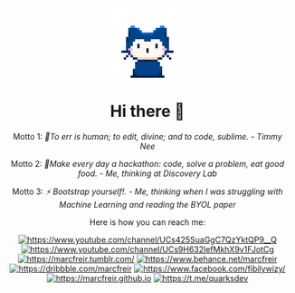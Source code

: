 <div align="center"><img src="https://github.com/marcfreir/marcfreir/blob/master/assets/img/mona-whisper.gif" alt="Hi" />
<h1>Hi there 👋</h1>
<p>Motto 1: <i>👯To err is human; to edit, divine; and to code, sublime. - Timmy Nee</i></p>
<p>Motto 2: <i>🔭Make every day a hackathon: code, solve a problem, eat good food. - Me, thinking at Discovery Lab</i></p>
<p>Motto 3: <i>⚡ Bootstrap yourself!. - Me, thinking when I was struggling with Machine Learning and reading the BYOL paper</i></p>
</div>

<div align="center"><!--<h3>I'm a full-stack developer, and I'm always learning a new thing.</h3>--><p>Here is how you can reach me:</p></div>

<div align="center">
<!--LinkedIn-->
<!--<a href="https://www.linkedin.com/in/marc-freir/"><img src="https://img.shields.io/badge/-marcfreir-blue?style=flat-square&logo=Linkedin&logoColor=white&link=https://www.linkedin.com/in/marc-freir/" alt="https://www.linkedin.com/in/marc-freir/" /></a>-->
<!--Youtube Fibily Wizy-->
<a href="https://www.youtube.com/channel/UCs425SuaGgC7QzYktQP9__Q"><img src="https://img.shields.io/badge/-Fibily%20Wizy-red?style=flat-square&logo=Youtube&logoColor=white&link=https://www.youtube.com/channel/UCs425SuaGgC7QzYktQP9__Q" alt="https://www.youtube.com/channel/UCs425SuaGgC7QzYktQP9__Q" /></a>
<!--Youtube Marc Freir-->
<a href="https://www.youtube.com/channel/UCs9H632lefMkhX9v1FJotCg"><img src="https://img.shields.io/badge/-Marc%20Freir-red?style=flat-square&logo=Youtube&logoColor=white&link=https://www.youtube.com/channel/UCs9H632lefMkhX9v1FJotCg" alt="https://www.youtube.com/channel/UCs9H632lefMkhX9v1FJotCg" /></a>
<!--Tumblr Marc Freir-->
<a href="https://marcfreir.tumblr.com/"><img src="https://img.shields.io/badge/-Marc%20Freir-blue?style=flat-square&logo=Tumblr&logoColor=white&link=https://marcfreir.tumblr.com/" alt="https://marcfreir.tumblr.com/" /></a>
<!--BeHance-->
<a href="https://www.behance.net/marcfreir"><img src="https://img.shields.io/badge/-marcfreir-blue?style=flat-square&logo=Behance&logoColor=white&link=https://www.behance.net/marcfreir" alt="https://www.behance.net/marcfreir" /></a>
<!--Dribbble-->
<a href="https://dribbble.com/marcfreir"><img src="https://img.shields.io/badge/-marcfreir-ff69b4?style=flat-square&logo=Dribbble&logoColor=white&link=https://dribbble.com/marcfreir" alt="https://dribbble.com/marcfreir" /></a>
<!--Facebook-->
<a href="https://www.facebook.com/fibilywizy/"><img src="https://img.shields.io/badge/-Fibily%20Wizy-blue?style=flat-square&logo=Facebook&logoColor=white&link=https://www.facebook.com/fibilywizy/" alt="https://www.facebook.com/fibilywizy/" /></a>
<!--GitHub-->
<a href="https://marcfreir.github.io"><img src="https://img.shields.io/badge/-marcfreir-black?style=flat-square&logo=Github&logoColor=white&link=https://marcfreir.github.io" alt="https://marcfreir.github.io" /></a>
<!--Telegram-->
<a href="https://t.me/quarksdev"><img src="https://img.shields.io/badge/-Marc@Quarks%20Dev-6200e1?style=flat-square&logo=Telegram&logoColor=white&link=https://t.me/quarksdev" alt="https://t.me/quarksdev" /></a>
</div>


<!--
**marcfreir/marcfreir** is a ✨ _special_ ✨ repository because its `README.md` (this file) appears on your GitHub profile.

Here are some ideas to get you started:
### Hi there 👋

- 🔭 I’m currently working on ...
- 🌱 I’m currently learning ...
- 👯 I’m looking to collaborate on ...
- 🤔 I’m looking for help with ...
- 💬 Ask me about ...
- 📫 How to reach me: ...
- 😄 Pronouns: ...
- ⚡ Fun fact: ...

> * LinkedIn: [https://www.linkedin.com/in/marc-freir/](https://www.linkedin.com/in/marc-freir/)


--------------
[![Linkedin Badge](https://img.shields.io/badge/-marcfreir-blue?style=flat-square&logo=Linkedin&logoColor=white&link=https://www.linkedin.com/in/marc-freir/)](https://www.linkedin.com/in/marc-freir/)
[![Youtube Badge](https://img.shields.io/badge/-Fibily%20Wizy-red?style=flat-square&logo=Youtube&logoColor=white&link=https://www.youtube.com/channel/UCs425SuaGgC7QzYktQP9__Q)](https://www.youtube.com/channel/UCs425SuaGgC7QzYktQP9__Q)
[![Behance Badge](https://img.shields.io/badge/-marcfreir-blue?style=flat-square&logo=Behance&logoColor=white&link=https://www.behance.net/marcfreir)](https://www.behance.net/marcfreir)
[![Dribbble Badge](https://img.shields.io/badge/-marcfreir-ff69b4?style=flat-square&logo=Dribbble&logoColor=white&link=https://dribbble.com/marcfreir)](https://dribbble.com/marcfreir)
[![Facebook Badge](https://img.shields.io/badge/-Fibily%20Wizy-blue?style=flat-square&logo=Facebook&logoColor=white&link=https://www.facebook.com/fibilywizy/)](https://www.facebook.com/fibilywizy/)
[![Github Badge](https://img.shields.io/badge/-Fibily%20Wizy-black?style=flat-square&logo=Github&logoColor=white&link=https://marcfreir.github.io)](https://marcfreir.github.io)
-->
